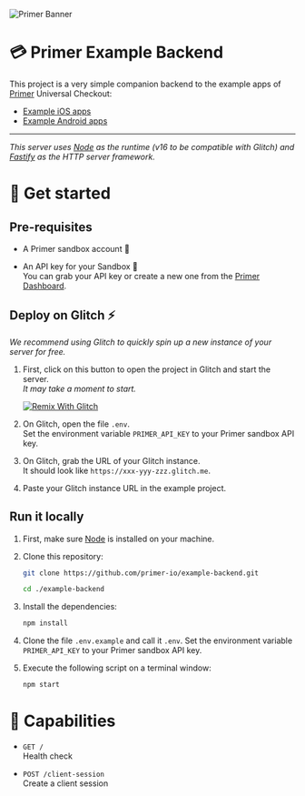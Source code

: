 ![Primer Banner](https://github.com/xevious78/example-backend/raw/main/images/primer-banner.png)

# 💳 Primer Example Backend

This project is a very simple companion backend to the example apps of [Primer](https://primer.io) Universal Checkout:

- [Example iOS apps](https://github.com/primer-io/checkout-examples-ios)
- [Example Android apps](https://github.com/primer-io/checkout-examples-android)

---

_This server uses [Node](https://nodejs.org/) as the runtime (v16 to be compatible with Glitch) and [Fastify](https://fastify.dev/) as the HTTP server framework._

# 🚀 Get started

## Pre-requisites

- A Primer sandbox account 👤

- An API key for your Sandbox 🔑 <br /> You can grab your API key or create a new one from the [Primer Dashboard](https://sandbox-dashboard.primer.io/developers/apiKeys).

## Deploy on Glitch ⚡️

_We recommend using Glitch to quickly spin up a new instance of your server for free._

1. First, click on this button to open the project in Glitch and start the server. <br /> _It may take a moment to start._

   [![Remix With Glitch](https://cdn.glitch.com/2703baf2-b643-4da7-ab91-7ee2a2d00b5b%2Fremix-button-v2.svg?v=1622676640618)](https://glitch.com/edit/#!/import/github/xevious78/example-backend)

2. On Glitch, open the file `.env`. <br /> Set the environment variable `PRIMER_API_KEY` to your Primer sandbox API key.

3. On Glitch, grab the URL of your Glitch instance. <br /> It should look like `https://xxx-yyy-zzz.glitch.me`.

4. Paste your Glitch instance URL in the example project.

## Run it locally

1. First, make sure [Node](https://nodejs.org) is installed on your machine.
2. Clone this repository:

   ```sh
   git clone https://github.com/primer-io/example-backend.git

   cd ./example-backend
   ```

3. Install the dependencies:

   ```sh
   npm install
   ```

4. Clone the file `.env.example` and call it `.env`. Set the environment variable `PRIMER_API_KEY` to your Primer sandbox API key.

5. Execute the following script on a terminal window:
   ```sh
   npm start
   ```

# 🤖 Capabilities

- `GET /` <br /> Health check

- `POST /client-session` <br /> Create a client session
